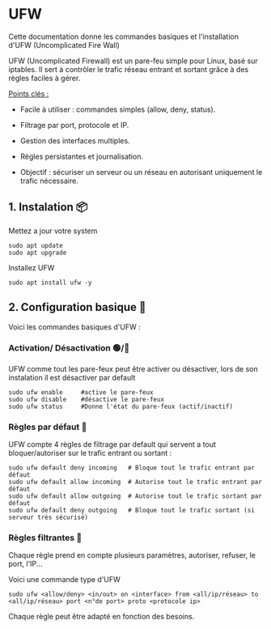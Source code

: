 # UFW 
Cette documentation donne les commandes basiques et l'installation d'UFW (Uncomplicated Fire Wall)

UFW (Uncomplicated Firewall) est un pare-feu simple pour Linux, basé sur iptables.
Il sert à contrôler le trafic réseau entrant et sortant grâce à des règles faciles à gérer.

<ins>Points clés :</ins>

- Facile à utiliser : commandes simples (allow, deny, status).

- Filtrage par port, protocole et IP.

- Gestion des interfaces multiples.

- Règles persistantes et journalisation.

- Objectif : sécuriser un serveur ou un réseau en autorisant uniquement le trafic nécessaire.

## 1. Instalation 📦

Mettez a jour votre system
```
sudo apt update 
sudo apt upgrade
```

Installez UFW 
```
sudo apt install ufw -y
```

## 2. Configuration basique 🔧

Voici les commandes basiques d'UFW :

### Activation/ Désactivation 🟢/🔴

UFW comme tout les pare-feux peut être activer ou désactiver, lors de son instalation il est désactiver par default
```
sudo ufw enable     #active le pare-feux
sudo ufw disable    #désactive le pare-feux
sudo ufw status     #Donne l'état du pare-feux (actif/inactif)
```
### Règles par défaut 📄

UFW compte 4 règles de filtrage par default qui servent a tout bloquer/autoriser sur le trafic entrant ou sortant :
```
sudo ufw default deny incoming   # Bloque tout le trafic entrant par défaut
sudo ufw default allow incoming  # Autorise tout le trafic entrant par défaut
sudo ufw default allow outgoing  # Autorise tout le trafic sortant par défaut
sudo ufw default deny outgoing   # Bloque tout le trafic sortant (si serveur très sécurisé)
```
### Règles filtrantes :broom:

Chaque règle prend en compte plusieurs paramètres, autoriser, refuser, le port, l'IP... 

Voici une commande type d'UFW 

```
sudo ufw <allow/deny> <in/out> on <interface> from <all/ip/réseau> to <all/ip/réseau> port <n°de port> proto <protocole ip>
```
Chaque règle peut être adapté en fonction des besoins. 
